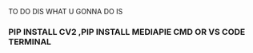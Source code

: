 TO DO DIS WHAT U GONNA DO IS 
<h3>PIP INSTALL CV2 ,PIP INSTALL MEDIAPIE CMD OR VS CODE TERMINAL<h3/>

